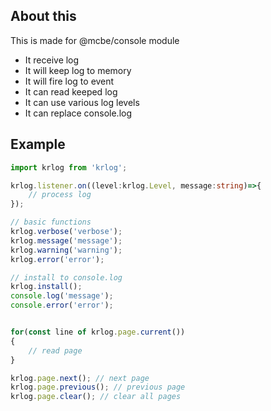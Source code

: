 
## About this
This is made for @mcbe/console module
* It receive log
* It will keep log to memory
* It will fire log to event
* It can read keeped log
* It can use various log levels
* It can replace console.log
## Example

```ts
import krlog from 'krlog';

krlog.listener.on((level:krlog.Level, message:string)=>{
    // process log
});

// basic functions
krlog.verbose('verbose');
krlog.message('message');
krlog.warning('warning');
krlog.error('error');

// install to console.log
krlog.install();
console.log('message');
console.error('error');


for(const line of krlog.page.current())
{
    // read page
}

krlog.page.next(); // next page
krlog.page.previous(); // previous page
krlog.page.clear(); // clear all pages



```

